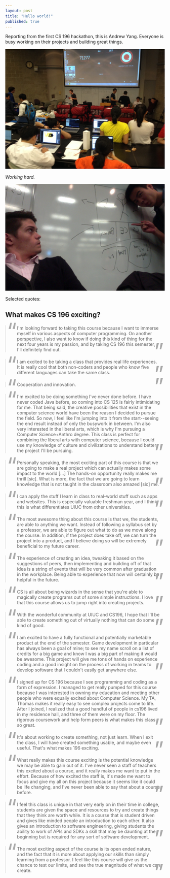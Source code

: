 ```yaml
---
layout: post
title: "Hello world!"
published: true
---
```


<style>
blockquote {
    margin: 1.5em 0 1.5em;
    padding: 0 1em 0 2.5em;
    position:relative;
}
blockquote:before {
    color: #aaa;
    content: "\201C";
    font-size: 5em;
    position:absolute;
    left:3px;
    top: 0.2em;
    line-height: 0.1em;
}

blockquote:after {
    color: #aaa;
    content: "\201D";
    font-size: 5em;
    position:absolute;
    right:3px;
    bottom: 0em;
    line-height: 0.1em;
}
</style>

Reporting from the first CS 196 hackathon, this is Andrew Yang. Everyone is busy working on their projects and building great things.

![](/images/hackathon1.jpg)

*Working hard.*

![](/images/hackathon2.jpg)

Selected quotes:

## What makes CS 196 exciting?

> I'm looking forward to taking this course because I want to immerse myself in various aspects of computer programming. On another perspective, I also want to know if doing this kind of thing for the next four years is my passion, and by taking CS 196 this semester, I'll definitely find out.

> I am excited to be taking a class that provides real life experiences. It is really cool that both non-coders and people who know five different languages can take the same class.

> Cooperation and innovation.

> I'm excited to be doing something I've never done before. I have never coded Java before, so coming into CS 125 is fairly intimidating for me. That being said, the creative possibilities that exist in the computer science world have been the reason I decided to pursue the field. So now, I feel like I'm jumping into it from the start--seeing the end result instead of only the busywork in between. I'm also very interested in the liberal arts, which is why I'm pursuing a Computer Science+Anthro degree. This class is perfect for combining the liberal arts with computer science, because I could use my knowledge of culture and civilizations to understand better the project I'll be pursuing.

> Personally speaking, the most exciting part of this course is that we are going to make a real project which can actually makes some impact to the world […] The hands-on opportunity really makes me thrill [sic]. What is more, the fact that we are going to learn knowledge that is not taught in the classroom also amazed [sic] me.

> I can apply the stuff I learn in class to real-world stuff such as apps and websites. This is especially valuable freshman year, and I think this is what differentiates UIUC from other universities.

> The most awesome thing about this course is that we, the students, are able to anything we want. Instead of following a syllabus set by a professor, we are able to figure out what to do as we move along the course. In addition, if the project does take off, we can turn the project into a product, and I believe doing so will be extremely beneficial to my future career.

> The experience of creating an idea, tweaking it based on the suggestions of peers, then implementing and building off of that idea is a string of events that will be very common after graduation in the workplace. Being able to experience that now will certainly be helpful in the future.

> CS is all about being wizards in the sense that you're able to magically create programs out of some simple instructions. I love that this course allows us to jump right into creating projects.

> With the wonderful community at UIUC and CS196, I hope that I'll be able to create something out of virtually nothing that can do some kind of good.

> I am excited to have a fully functional and potentially marketable product at the end of the semester. Game development in particular has always been a goal of mine; to see my name scroll on a list of credits for a big game and know I was a big part of making it would be awesome. This project will give me tons of hands on experience coding and a good insight on the process of working in teams to develop software that I couldn't easily get anywhere else.

> I signed up for CS 196 because I see programming and coding as a form of expression. I managed to get really pumped for this course because I was interested in owning my education and meeting other people who were equally excited about Computer Science. My TA, Thomas makes it really easy to see complex projects come to life. After I joined, I realized that a good handful of people in cs196 lived in my residence hall, and three of them were on my floor. The rigorous coursework and help form peers is what makes this class so great.

> It's about working to create something, not just learn. When I exit the class, I will have created something usable, and maybe even useful. That's what makes 196 exciting.

> What really makes this course exciting is the potential knowledge we may be able to gain out of it. I've never seen a staff of teachers this excited about a course, and it really makes me want to put in the effort. Because of how excited the staff is, it's made me want to focus and give my all on this project because it seems like it could be life changing, and I've never been able to say that about a course before.

> I feel this class is unique in that very early on in their time in college, students are given the space and resources to try and create things that they think are worth while. It is a course that is student driven and gives like minded people an introduction to each other. It also gives an introduction to software engineering, giving students the ability to work of APIs and SDKs a skill that may be daunting at the beginning but is required for any sort of software development.

> The most exciting aspect of the course is its open ended nature, and the fact that it is more about applying our skills than simply learning from a professor. I feel like this course will give us the chance to test our limits, and see the true magnitude of what we can create.